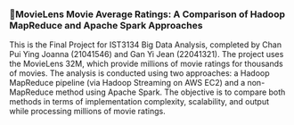 ### 🎥MovieLens Movie Average Ratings: A Comparison of Hadoop MapReduce and Apache Spark Approaches
This is the Final Project for IST3134 Big Data Analysis, completed by Chan Pui Ying Joanna (21041546) and Gan Yi Jean (22041321). The project uses the MovieLens 32M, which provide millions of movie ratings for thousands of movies. 
The analysis is conducted using two approaches: a Hadoop MapReduce pipeline (via Hadoop Streaming on AWS EC2) and a non-MapReduce method using Apache Spark. The objective is to compare both methods in terms of implementation complexity, scalability, and output while processing millions of movie ratings.
